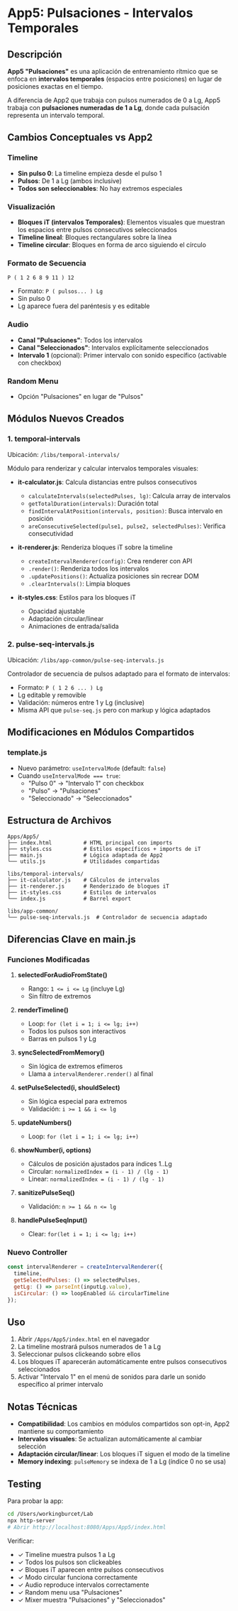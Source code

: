 # App5: Pulsaciones - Intervalos Temporales

## Descripción

**App5 "Pulsaciones"** es una aplicación de entrenamiento rítmico que se enfoca en **intervalos temporales** (espacios entre posiciones) en lugar de posiciones exactas en el tiempo.

A diferencia de App2 que trabaja con pulsos numerados de 0 a Lg, App5 trabaja con **pulsaciones numeradas de 1 a Lg**, donde cada pulsación representa un intervalo temporal.

## Cambios Conceptuales vs App2

### Timeline
- **Sin pulso 0**: La timeline empieza desde el pulso 1
- **Pulsos**: De 1 a Lg (ambos inclusive)
- **Todos son seleccionables**: No hay extremos especiales

### Visualización
- **Bloques iT (intervalos Temporales)**: Elementos visuales que muestran los espacios entre pulsos consecutivos seleccionados
- **Timeline lineal**: Bloques rectangulares sobre la línea
- **Timeline circular**: Bloques en forma de arco siguiendo el círculo

### Formato de Secuencia
```
P ( 1 2 6 8 9 11 ) 12
```
- Formato: `P ( pulsos... ) Lg`
- Sin pulso 0
- Lg aparece fuera del paréntesis y es editable

### Audio
- **Canal "Pulsaciones"**: Todos los intervalos
- **Canal "Seleccionados"**: Intervalos explícitamente seleccionados
- **Intervalo 1** (opcional): Primer intervalo con sonido específico (activable con checkbox)

### Random Menu
- Opción "Pulsaciones" en lugar de "Pulsos"

## Módulos Nuevos Creados

### 1. temporal-intervals
Ubicación: `/libs/temporal-intervals/`

Módulo para renderizar y calcular intervalos temporales visuales:

- **it-calculator.js**: Calcula distancias entre pulsos consecutivos
  - `calculateIntervals(selectedPulses, lg)`: Calcula array de intervalos
  - `getTotalDuration(intervals)`: Duración total
  - `findIntervalAtPosition(intervals, position)`: Busca intervalo en posición
  - `areConsecutiveSelected(pulse1, pulse2, selectedPulses)`: Verifica consecutividad

- **it-renderer.js**: Renderiza bloques iT sobre la timeline
  - `createIntervalRenderer(config)`: Crea renderer con API
  - `.render()`: Renderiza todos los intervalos
  - `.updatePositions()`: Actualiza posiciones sin recrear DOM
  - `.clearIntervals()`: Limpia bloques

- **it-styles.css**: Estilos para los bloques iT
  - Opacidad ajustable
  - Adaptación circular/linear
  - Animaciones de entrada/salida

### 2. pulse-seq-intervals.js
Ubicación: `/libs/app-common/pulse-seq-intervals.js`

Controlador de secuencia de pulsos adaptado para el formato de intervalos:

- Formato: `P ( 1 2 6 ... ) Lg`
- Lg editable y removible
- Validación: números entre 1 y Lg (inclusive)
- Misma API que `pulse-seq.js` pero con markup y lógica adaptados

## Modificaciones en Módulos Compartidos

### template.js
- Nuevo parámetro: `useIntervalMode` (default: `false`)
- Cuando `useIntervalMode === true`:
  - "Pulso 0" → "Intervalo 1" con checkbox
  - "Pulso" → "Pulsaciones"
  - "Seleccionado" → "Seleccionados"

## Estructura de Archivos

```
Apps/App5/
├── index.html          # HTML principal con imports
├── styles.css          # Estilos específicos + imports de iT
├── main.js             # Lógica adaptada de App2
└── utils.js            # Utilidades compartidas

libs/temporal-intervals/
├── it-calculator.js    # Cálculos de intervalos
├── it-renderer.js      # Renderizado de bloques iT
├── it-styles.css       # Estilos de intervalos
└── index.js            # Barrel export

libs/app-common/
└── pulse-seq-intervals.js  # Controlador de secuencia adaptado
```

## Diferencias Clave en main.js

### Funciones Modificadas

1. **selectedForAudioFromState()**
   - Rango: `1 <= i <= Lg` (incluye Lg)
   - Sin filtro de extremos

2. **renderTimeline()**
   - Loop: `for (let i = 1; i <= lg; i++)`
   - Todos los pulsos son interactivos
   - Barras en pulsos 1 y Lg

3. **syncSelectedFromMemory()**
   - Sin lógica de extremos efímeros
   - Llama a `intervalRenderer.render()` al final

4. **setPulseSelected(i, shouldSelect)**
   - Sin lógica especial para extremos
   - Validación: `i >= 1 && i <= lg`

5. **updateNumbers()**
   - Loop: `for (let i = 1; i <= lg; i++)`

6. **showNumber(i, options)**
   - Cálculos de posición ajustados para índices 1..Lg
   - Circular: `normalizedIndex = (i - 1) / (lg - 1)`
   - Linear: `normalizedIndex = (i - 1) / (lg - 1)`

7. **sanitizePulseSeq()**
   - Validación: `n >= 1 && n <= lg`

8. **handlePulseSeqInput()**
   - Clear: `for(let i = 1; i <= lg; i++)`

### Nuevo Controller

```javascript
const intervalRenderer = createIntervalRenderer({
  timeline,
  getSelectedPulses: () => selectedPulses,
  getLg: () => parseInt(inputLg.value),
  isCircular: () => loopEnabled && circularTimeline
});
```

## Uso

1. Abrir `/Apps/App5/index.html` en el navegador
2. La timeline mostrará pulsos numerados de 1 a Lg
3. Seleccionar pulsos clickeando sobre ellos
4. Los bloques iT aparecerán automáticamente entre pulsos consecutivos seleccionados
5. Activar "Intervalo 1" en el menú de sonidos para darle un sonido específico al primer intervalo

## Notas Técnicas

- **Compatibilidad**: Los cambios en módulos compartidos son opt-in, App2 mantiene su comportamiento
- **Intervalos visuales**: Se actualizan automáticamente al cambiar selección
- **Adaptación circular/linear**: Los bloques iT siguen el modo de la timeline
- **Memory indexing**: `pulseMemory` se indexa de 1 a Lg (índice 0 no se usa)

## Testing

Para probar la app:
```bash
cd /Users/workingburcet/Lab
npx http-server
# Abrir http://localhost:8080/Apps/App5/index.html
```

Verificar:
- ✓ Timeline muestra pulsos 1 a Lg
- ✓ Todos los pulsos son clickeables
- ✓ Bloques iT aparecen entre pulsos consecutivos
- ✓ Modo circular funciona correctamente
- ✓ Audio reproduce intervalos correctamente
- ✓ Random menu usa "Pulsaciones"
- ✓ Mixer muestra "Pulsaciones" y "Seleccionados"
